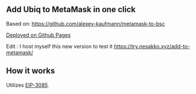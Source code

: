 ## Add Ubiq to MetaMask in one click

Based on: https://github.com/alexey-kaufmann/metamask-to-bsc

[Deployed on Github Pages](https://ubiq.github.io/addtometamask/)

Edit : I host myself this new version to test it https://try.nesakko.xyz/add-to-metamask/

## How it works

Utilizes [EIP-3085](https://eips.ethereum.org/EIPS/eip-3085).
